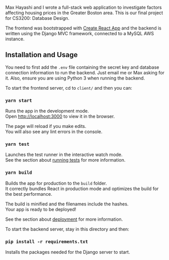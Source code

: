 Max Hayashi and I wrote a full-stack web application to investigate factors affecting housing prices in the
Greater Boston area. This is our final project for CS3200: Database Design.

The frontend was bootstrapped with [Create React App](https://github.com/facebook/create-react-app) and the
backend is written using the Django MVC framework, connected to a MySQL AWS instance.

## Installation and Usage
You need to first add the `.env` file containing the secret key and database connection information to run the backend. 
Just email me or Max asking for it. Also, ensure you are using Python 3 when running the backend.

To start the frontend server, cd to `client/` and then you can:

### `yarn start`

Runs the app in the development mode.<br />
Open [http://localhost:3000](http://localhost:3000) to view it in the browser.

The page will reload if you make edits.<br />
You will also see any lint errors in the console.

### `yarn test`

Launches the test runner in the interactive watch mode.<br />
See the section about [running tests](https://facebook.github.io/create-react-app/docs/running-tests) for more information.

### `yarn build`

Builds the app for production to the `build` folder.<br />
It correctly bundles React in production mode and optimizes the build for the best performance.

The build is minified and the filenames include the hashes.<br />
Your app is ready to be deployed!

See the section about [deployment](https://facebook.github.io/create-react-app/docs/deployment) for more information.

To start the backend server, stay in this directory and then:

### `pip install -r requirements.txt`

Installs the packages needed for the Django server to start.